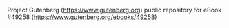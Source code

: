 Project Gutenberg (https://www.gutenberg.org) public repository for eBook #49258 (https://www.gutenberg.org/ebooks/49258)
